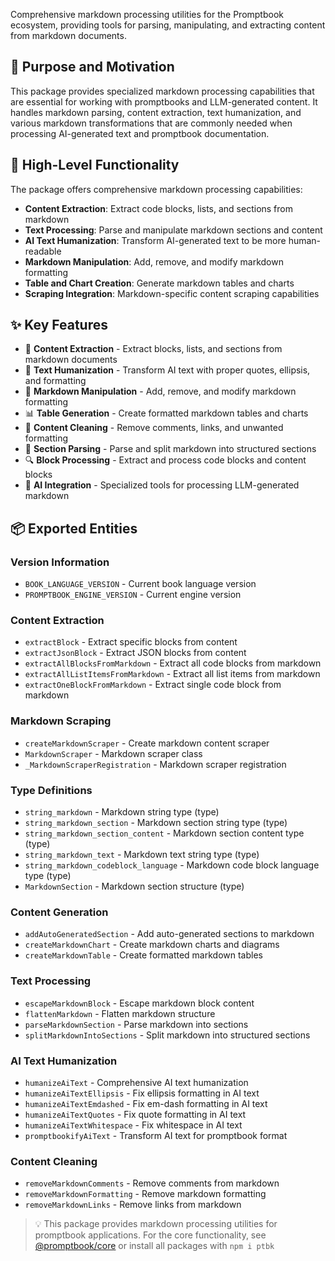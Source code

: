 Comprehensive markdown processing utilities for the Promptbook ecosystem, providing tools for parsing, manipulating, and extracting content from markdown documents.

## 🎯 Purpose and Motivation

This package provides specialized markdown processing capabilities that are essential for working with promptbooks and LLM-generated content. It handles markdown parsing, content extraction, text humanization, and various markdown transformations that are commonly needed when processing AI-generated text and promptbook documentation.

## 🔧 High-Level Functionality

The package offers comprehensive markdown processing capabilities:

-   **Content Extraction**: Extract code blocks, lists, and sections from markdown
-   **Text Processing**: Parse and manipulate markdown sections and content
-   **AI Text Humanization**: Transform AI-generated text to be more human-readable
-   **Markdown Manipulation**: Add, remove, and modify markdown formatting
-   **Table and Chart Creation**: Generate markdown tables and charts
-   **Scraping Integration**: Markdown-specific content scraping capabilities

## ✨ Key Features

-   📝 **Content Extraction** - Extract blocks, lists, and sections from markdown documents
-   🎨 **Text Humanization** - Transform AI text with proper quotes, ellipsis, and formatting
-   🔧 **Markdown Manipulation** - Add, remove, and modify markdown formatting
-   📊 **Table Generation** - Create formatted markdown tables and charts
-   🧹 **Content Cleaning** - Remove comments, links, and unwanted formatting
-   📖 **Section Parsing** - Parse and split markdown into structured sections
-   🔍 **Block Processing** - Extract and process code blocks and content blocks
-   🤖 **AI Integration** - Specialized tools for processing LLM-generated markdown

## 📦 Exported Entities

### Version Information

-   `BOOK_LANGUAGE_VERSION` - Current book language version
-   `PROMPTBOOK_ENGINE_VERSION` - Current engine version

### Content Extraction

-   `extractBlock` - Extract specific blocks from content
-   `extractJsonBlock` - Extract JSON blocks from content
-   `extractAllBlocksFromMarkdown` - Extract all code blocks from markdown
-   `extractAllListItemsFromMarkdown` - Extract all list items from markdown
-   `extractOneBlockFromMarkdown` - Extract single code block from markdown

### Markdown Scraping

-   `createMarkdownScraper` - Create markdown content scraper
-   `MarkdownScraper` - Markdown scraper class
-   `_MarkdownScraperRegistration` - Markdown scraper registration

### Type Definitions

-   `string_markdown` - Markdown string type (type)
-   `string_markdown_section` - Markdown section string type (type)
-   `string_markdown_section_content` - Markdown section content type (type)
-   `string_markdown_text` - Markdown text string type (type)
-   `string_markdown_codeblock_language` - Markdown code block language type (type)
-   `MarkdownSection` - Markdown section structure (type)

### Content Generation

-   `addAutoGeneratedSection` - Add auto-generated sections to markdown
-   `createMarkdownChart` - Create markdown charts and diagrams
-   `createMarkdownTable` - Create formatted markdown tables

### Text Processing

-   `escapeMarkdownBlock` - Escape markdown block content
-   `flattenMarkdown` - Flatten markdown structure
-   `parseMarkdownSection` - Parse markdown into sections
-   `splitMarkdownIntoSections` - Split markdown into structured sections

### AI Text Humanization

-   `humanizeAiText` - Comprehensive AI text humanization
-   `humanizeAiTextEllipsis` - Fix ellipsis formatting in AI text
-   `humanizeAiTextEmdashed` - Fix em-dash formatting in AI text
-   `humanizeAiTextQuotes` - Fix quote formatting in AI text
-   `humanizeAiTextWhitespace` - Fix whitespace in AI text
-   `promptbookifyAiText` - Transform AI text for promptbook format

### Content Cleaning

-   `removeMarkdownComments` - Remove comments from markdown
-   `removeMarkdownFormatting` - Remove markdown formatting
-   `removeMarkdownLinks` - Remove links from markdown

> 💡 This package provides markdown processing utilities for promptbook applications. For the core functionality, see [@promptbook/core](#-packages) or install all packages with `npm i ptbk`
